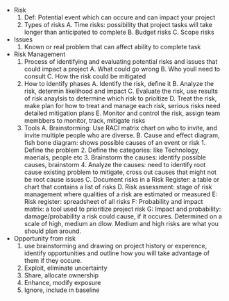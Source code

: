 - Risk
	1. Def: Potential event which can occure and can impact your project
	2. Types of risks
		A. Time risks: possibility that project tasks will take longer than anticipated to complete
		B. Budget risks
		C. Scope risks
- Issues
	1. Known or real problem that can affect ability to complete task
- Risk Management
	1. Process of identifying and evaluating potential risks and issues that could impact a project
		A. What could go wrong
		B. Who youll need to consult
		C. How the risk could be mitigated
	2. How to identify phases
		A. Identify the risk, define it
		B. Analyze the risk, determin likelihood and impact
		C. Evaluate the risk, use results of risk anaylsis to determine which risk to prioitize
		D. Treat the risk, make plan for how to treat and manage each risk, serious risks need detailed mitigation plans
		E. Monitor and control the risk, assign team membbers to monitor, track, mitigate risks 
	3. Tools
		A. Brainstorming: Use RACI matrix chart on who to invite, and invite multiple people who are diverse.
		B. Cause and effect diagram, fish bone diagram: shows possible causes of an event or risk
			1. Define the problem
			2. Define the categories: like Technology, maerials, people etc
			3. Brainstorm the causes: identify possible causes, brainstorm 
			4. Analyze the causes: need to identify root cause existing problem to mitigate, cross out causes that might not be root cause issues
		C. Document risks in a Risk Register: a table or chart that contains a list of risks
		D. Risk assessment: stage of risk management where qualities of a risk are estimated or measured
		E: Risk register: spreadsheet of all risks
		F: Probability and impact matrix: a tool used to prioritize project risk
		G: Impact and probability: damage/probability a risk could cause, if it occures. Determined on a scale of high, medium an dlow. Medium and high risks are what you should plan around. 
- Opportunity from risk
	1. use brainstorming and drawing on project history or experence, identify opportunities and outline how you will take advantage of them if they occure.  
	2. Exploit, eliminate uncertainty
	3. Share, allocate ownership
	4. Enhance, modify exposure
	5. Ignore, include in baseline


